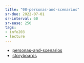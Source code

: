 ```yaml
---
title: "08-personas-and-scenarios"
sr-due: 2022-07-01
sr-interval: 60
sr-ease: 250
tags: 
- info203 
- lecture
---
```


- [personas-and-scenarios](notes/personas-and-scenarios.md)
- [storyboards](notes/storyboards.md)


